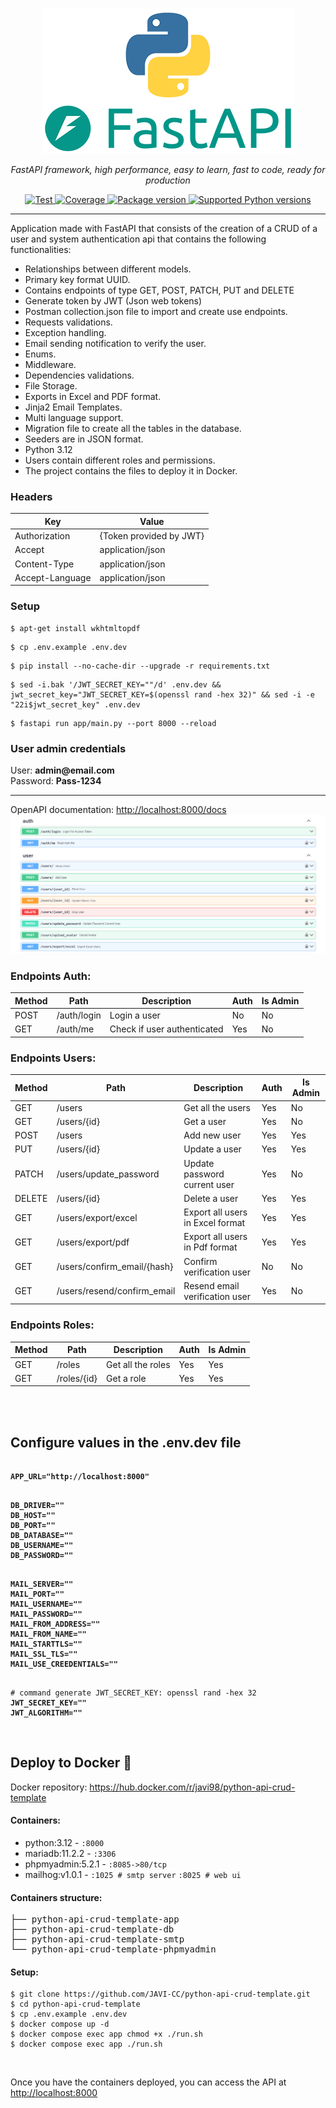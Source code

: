 <p align="center">
  <a href="https://fastapi.tiangolo.com"><img src="app/static/readme/logo-python-fastapi.png" alt="FastAPI"></a>
</p>
<p align="center">
    <em>FastAPI framework, high performance, easy to learn, fast to code, ready for production</em>
</p>
<p align="center">
<a href="https://github.com/tiangolo/fastapi/actions?query=workflow%3ATest+event%3Apush+branch%3Amaster" target="_blank">
    <img src="https://github.com/tiangolo/fastapi/workflows/Test/badge.svg?event=push&branch=master" alt="Test">
</a>
<a href="https://coverage-badge.samuelcolvin.workers.dev/redirect/tiangolo/fastapi" target="_blank">
    <img src="https://coverage-badge.samuelcolvin.workers.dev/tiangolo/fastapi.svg" alt="Coverage">
</a>
<a href="https://pypi.org/project/fastapi" target="_blank">
    <img src="https://img.shields.io/pypi/v/fastapi?color=%2334D058&label=pypi%20package" alt="Package version">
</a>
<a href="https://pypi.org/project/fastapi" target="_blank">
    <img src="https://img.shields.io/pypi/pyversions/fastapi.svg?color=%2334D058" alt="Supported Python versions">
</a>
</p>

---

<span>Application made with FastAPI that consists of the creation of a CRUD of a user and system authentication api that contains the following functionalities:</span>
<ul>
  <li>Relationships between different models.</li>
  <li>Primary key format UUID.</li>
  <li>Contains endpoints of type GET, POST, PATCH, PUT and DELETE</li>
  <li>Generate token by JWT (Json web tokens)</li>
  <li>Postman collection.json file to import and create use endpoints.</li>
  <li>Requests validations.</li>
  <li>Exception handling.</li>
  <li>Email sending notification to verify the user.</li>
  <li>Enums.</li>
  <li>Middleware.</li>
  <li>Dependencies validations.</li>
  <li>File Storage.</li>
  <li>Exports in Excel and PDF format.</li>
  <li>Jinja2 Email Templates.</li>
  <li>Multi language support.</li>
  <li>Migration file to create all the tables in the database.</li>
  <li>Seeders are in JSON format.</li>
  <li>Python 3.12</li>
  <li>Users contain different roles and permissions.</li>
  <li>The project contains the files to deploy it in Docker.</li> 
</ul> 

<h3>Headers</h3>
<table>
<thead>
<tr>
<th>Key</th>
<th>Value</th>
</tr>
</thead>
<tbody>
<tr>
<td>Authorization</td>
<td>{Token provided by JWT}</td>
</tr>
<tr>
<td>Accept</td>
<td>application/json</td>
</tr>
<tr>
<td>Content-Type</td>
<td>application/json</td>
</tr>
<tr>
<td>Accept-Language</td>
<td>application/json</td>
</tr>
</tbody>
</table>

<h3>Setup</h3>
<pre>
<code>$ apt-get install wkhtmltopdf</code>
</pre>
<pre>
<code>$ cp .env.example .env.dev</code>
</pre>
<pre>
<code>$ pip install --no-cache-dir --upgrade -r requirements.txt</code>
</pre>
<pre>
<code>$ sed -i.bak '/JWT_SECRET_KEY=""/d' .env.dev && jwt_secret_key="JWT_SECRET_KEY=$(openssl rand -hex 32)" && sed -i -e "22i$jwt_secret_key" .env.dev</code>
</pre>
<pre>
<code>$ fastapi run app/main.py --port 8000 --reload</code>
</pre>

<h3>User admin credentials</h3>
<span>User: <b>admin@email.com</b></span><br>
<span>Password: <b>Pass-1234</b></span>

<hr>

<span> OpenAPI documentation: <a href="http://localhost:8000/docs" target="_blank">http://localhost:8000/docs</a>
</span>
<img src="app/static/readme/image-openapi-docs.png" alt="FastAPI">


<h3>Endpoints Auth:</h3>
<table>
<thead>
<tr>
<th>Method</th>
<th>Path</th>
<th>Description</th>
<th>Auth</th>
<th>Is Admin</th>
</tr>
</thead>
<tbody>
<tr>
<td>POST</td>
<td>/auth/login</td>
<td>Login a user</td>
<td>No</td>
<td>No</td>
</tr>
<tr>
<td>GET</td>
<td>/auth/me</td>
<td>Check if user authenticated</td>
<td>Yes</td>
<td>No</td>
</tr>
</tbody>
</table>


<h3>Endpoints Users:</h3>
<table>
<thead>
<tr>
<th>Method</th>
<th>Path</th>
<th>Description</th>
<th>Auth</th>
<th>Is Admin</th>
</tr>
</thead>
<tbody>
<tr>
<td>GET</td>
<td>/users</td>
<td>Get all the users</td>
<td>Yes</td>
<td>No</td>
</tr>
<tr>
<td>GET</td>
<td>/users/{id}</td>
<td>Get a user</td>
<td>Yes</td>
<td>No</td>
</tr>
<tr>
<td>POST</td>
<td>/users</td>
<td>Add new user</td>
<td>Yes</td>
<td>Yes</td>
</tr>
<tr>
<td>PUT</td>
<td>/users/{id}</td>
<td>Update a user</td>
<td>Yes</td>
<td>Yes</td>
</tr>
<tr>
<td>PATCH</td>
<td>/users/update_password</td>
<td>Update password current user</td>
<td>Yes</td>
<td>No</td>
</tr>
<tr>
<td>DELETE</td>
<td>/users/{id}</td>
<td>Delete a user</td>
<td>Yes</td>
<td>Yes</td>
</tr>
<tr>
<td>GET</td>
<td>/users/export/excel</td>
<td>Export all users in Excel format</td>
<td>Yes</td>
<td>Yes</td>
</tr>
<tr>
<td>GET</td>
<td>/users/export/pdf</td>
<td>Export all users in Pdf format</td>
<td>Yes</td>
<td>Yes</td>
</tr>
<tr>
<td>GET</td>
<td>/users/confirm_email/{hash}</td>
<td>Confirm verification user</td>
<td>No</td>
<td>No</td>
</tr>
<tr>
<td>GET</td>
<td>/users/resend/confirm_email</td>
<td>Resend email verification user</td>
<td>Yes</td>
<td>No</td>
</tr>
</tbody>
</table>

<h3>Endpoints Roles:</h3>
<table>
<thead>
<tr>
<th>Method</th>
<th>Path</th>
<th>Description</th>
<th>Auth</th>
<th>Is Admin</th>
</tr>
</thead>
<tbody>
<tr>
<td>GET</td>
<td>/roles</td>
<td>Get all the roles</td>
<td>Yes</td>
<td>Yes</td>
</tr>
<tr>
<td>GET</td>
<td>/roles/{id}</td>
<td>Get a role</td>
<td>Yes</td>
<td>Yes</td>
</tr>
</tbody>
</table>

<br>


<br>

<h2>Configure values in the .env.dev file</h2>

<pre><code>
<strong>APP_URL="http://localhost:8000"</strong>
</code></pre>

<pre><code>
<strong>DB_DRIVER=""</strong>
<strong>DB_HOST=""</strong>
<strong>DB_PORT=""</strong>
<strong>DB_DATABASE=""</strong>
<strong>DB_USERNAME=""</strong>
<strong>DB_PASSWORD=""</strong>
</code></pre>

<pre><code>
<strong>MAIL_SERVER=""</strong>
<strong>MAIL_PORT=""</strong>
<strong>MAIL_USERNAME=""</strong>
<strong>MAIL_PASSWORD=""</strong>
<strong>MAIL_FROM_ADDRESS=""</strong>
<strong>MAIL_FROM_NAME=""</strong>
<strong>MAIL_STARTTLS=""</strong>
<strong>MAIL_SSL_TLS=""</strong>
<strong>MAIL_USE_CREEDENTIALS=""</strong>
</code></pre>

<pre><code>
<span># command generate JWT_SECRET_KEY: openssl rand -hex 32</span>
<strong>JWT_SECRET_KEY=""</strong>
<strong>JWT_ALGORITHM=""</strong>
</code></pre>

<br>

<h2>Deploy to Docker <g-emoji class="g-emoji" alias="whale" fallback-src="https://github.githubassets.com/images/icons/emoji/unicode/1f433.png">🐳</g-emoji></h2>

<span>Docker repository: <a href="https://hub.docker.com/r/javi98/python-api-crud-template" target="_blank">https://hub.docker.com/r/javi98/python-api-crud-template</a></span>

<h4>Containers:</h4>
<ul>
<li><span>python:3.12</span> - <code>:8000</code></li>
<li><span>mariadb:11.2.2</span> - <code>:3306</code></li>
<li><span>phpmyadmin:5.2.1</span> - <code>:8085->80/tcp</code></li>
<li><span>mailhog:v1.0.1</span> - <code>:1025 # smtp server</code> <code>:8025 # web ui</code>
</ul>

<h4>Containers structure:</h4>
<div class="highlight highlight-source-shell"><pre>├── python-api-crud-template-app
├── python-api-crud-template-db
├── python-api-crud-template-smtp
└── python-api-crud-template-phpmyadmin</pre></div>

<h4>Setup:</h4>
<pre>
<code>$ git clone https://github.com/JAVI-CC/python-api-crud-template.git
$ cd python-api-crud-template
$ cp .env.example .env.dev
$ docker compose up -d
$ docker compose exec app chmod +x ./run.sh
$ docker compose exec app ./run.sh</code>
</pre>

<br>

<span>Once you have the containers deployed, you can access the API at </span> <a href="http://localhost:8000" target="_blank">http://localhost:8000</a>